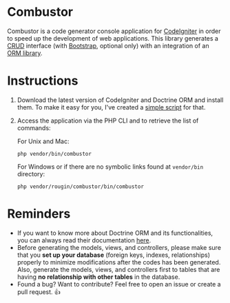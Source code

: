 Combustor
=========

Combustor is a code generator console application for [CodeIgniter](https://ellislab.com/codeigniter/) in order to speed up the development of web applications. This library generates a [CRUD](http://en.wikipedia.org/wiki/Create,_read,_update_and_delete) interface (with [Bootstrap](http://www.getbootstrap.com), optional only) with an integration of an [ORM library](http://www.doctrine-project.org/).

Instructions
============

1. Download the latest version of CodeIgniter and Doctrine ORM and install them. To make it easy for you, I've created a [simple script](https://github.com/rougin/ignite.php) for that.
2. Access the application via the PHP CLI and to retrieve the list of commands:
	
	For Unix and Mac:

	```php vendor/bin/combustor```

	For Windows or if there are no symbolic links found at ```vendor/bin``` directory:

	```php vendor/rougin/combustor/bin/combustor``` 

Reminders
=========

* If you want to know more about Doctrine ORM and its functionalities, you can always read their documentation [here](doctrine-orm.readthedocs.org/en/latest/tutorials/getting-started.html).
* Before generating the models, views, and controllers, please make sure that you **set up your database** (foreign keys, indexes, relationships) properly to minimize modifications after the codes has been generated. Also, generate the models, views, and controllers first to tables that are having **no relationship with other tables** in the database.
* Found a bug? Want to contribute? Feel free to open an issue or create a pull request. :+1: